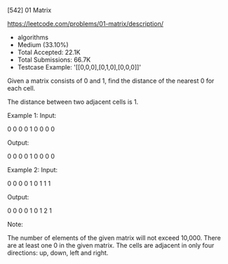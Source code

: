 [542] 01 Matrix  

https://leetcode.com/problems/01-matrix/description/

* algorithms
* Medium (33.10%)
* Total Accepted:    22.1K
* Total Submissions: 66.7K
* Testcase Example:  '[[0,0,0],[0,1,0],[0,0,0]]'


Given a matrix consists of 0 and 1, find the distance of the nearest 0 for each cell.

The distance between two adjacent cells is 1.

Example 1: 
Input:

0 0 0
0 1 0
0 0 0

Output:

0 0 0
0 1 0
0 0 0



Example 2: 
Input:

0 0 0
0 1 0
1 1 1

Output:

0 0 0
0 1 0
1 2 1



Note:

The number of elements of the given matrix will not exceed 10,000.
There are at least one 0 in the given matrix.
The cells are adjacent in only four directions: up, down, left and right.



